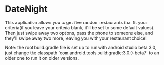 # DateNight
  This application allows you to get five random restaurants that fit your criteria(if you leave your criteria blank, it'll   be set to some default values). Then just swipe away two options, pass the phone to someone else, and they'll swipe away two more, leaving you with your restaurant choice!

Note: the root build.gradle file is set up to run with android studio beta 3.0, just change the classpath 'com.android.tools.build:gradle:3.0.0-beta7' to an older one to run it on older versions. 
